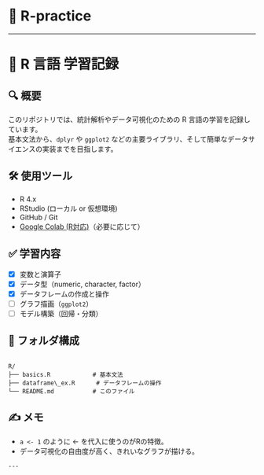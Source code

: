 
# 📘 R-practice

---
# 📘 R 言語 学習記録

## 🔍 概要
このリポジトリでは、統計解析やデータ可視化のための R 言語の学習を記録しています。  
基本文法から、`dplyr` や `ggplot2` などの主要ライブラリ、そして簡単なデータサイエンスの実装までを目指します。

## 🛠 使用ツール
- R 4.x
- RStudio (ローカル or 仮想環境)
- GitHub / Git
- [Google Colab (R対応)](https://colab.research.google.com/)（必要に応じて）

## ✅ 学習内容
- [x] 変数と演算子
- [x] データ型（numeric, character, factor）
- [x] データフレームの作成と操作
- [ ] グラフ描画（`ggplot2`）
- [ ] モデル構築（回帰・分類）

## 📁 フォルダ構成
```

R/
├── basics.R            # 基本文法
├── dataframe\_ex.R      # データフレームの操作
└── README.md           # このファイル

```

## ✍️ メモ
- `a <- 1` のように <- を代入に使うのがRの特徴。
- データ可視化の自由度が高く、きれいなグラフが描ける。
```
---


